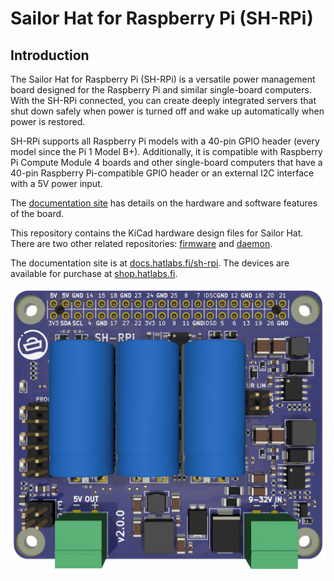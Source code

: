 # Sailor Hat for Raspberry Pi (SH-RPi)

## Introduction

The Sailor Hat for Raspberry Pi (SH-RPi) is a versatile power management board designed for the Raspberry Pi and similar single-board computers. With the SH-RPi connected, you can create deeply integrated servers that shut down safely when power is turned off and wake up automatically when power is restored.

SH-RPi supports all Raspberry Pi models with a 40-pin GPIO header (every model since the Pi 1 Model B+). Additionally, it is compatible with Raspberry Pi Compute Module 4 boards and other single-board computers that have a 40-pin Raspberry Pi-compatible GPIO header or an external I2C interface with a 5V power input.

The [documentation site](https://docs.hatlabs.fi/sh-rpi/) has details on the hardware and software features of the board.

This repository contains the KiCad hardware design files for Sailor Hat.
There are two other related repositories: 
[firmware](https://github.com/hatlabs/SH-RPi-firmware) and 
[daemon](https://github.com/hatlabs/SH-RPi-daemon).

The documentation site is at [docs.hatlabs.fi/sh-rpi](https://docs.hatlabs.fi/). The devices are available for purchase at [shop.hatlabs.fi](https://shop.hatlabs.fi).

![SH-RPi v2.0.0](images/SH-RPi_v2.0.0_top_render.jpg)
